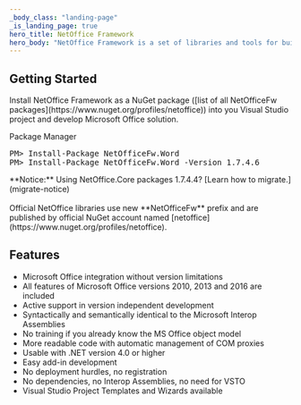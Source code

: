 ```yaml
---
_body_class: "landing-page"
_is_landing_page: true
hero_title: NetOffice Framework
hero_body: "NetOffice Framework is a set of libraries and tools for building addins, extending and automating Microsoft Office applications.<br><br>NetOffice supports extending and automating Microsoft Office applications: Excel, Word, Outlook, PowerPoint, Access, Project and Visio."
---
```


<div class="usa-grid-full usa-section">
  <div class="usa-width-one-half">
    

  <h2>Getting Started</h2>

  <p>Install NetOffice Framework as a NuGet package ([list of all NetOfficeFw packages](https://www.nuget.org/profiles/netoffice))
    into you Visual Studio project and develop Microsoft Office solution.</p>
    
  <div class="code-block">
    <div class="code-block-header">
      <span class="language">Package Manager</span>
    </div>
    <div class="code-block-body">
      <pre>PM> Install-Package NetOfficeFw.Word
PM> Install-Package NetOfficeFw.Word -Version 1.7.4.6</pre>
    </div>
  </div>

<div class="notice">
    **Notice:** Using NetOffice.Core packages 1.7.4.4?
    [Learn how to migrate.](migrate-notice)<br>
    <br>
    Official NetOffice libraries use new **NetOfficeFw** prefix and are published by official NuGet account named [netoffice](https://www.nuget.org/profiles/netoffice).
</div>
</div>

<div class="usa-width-one-half">


  <h2 id="features">Features</h2>
    <ul>
        <li>Microsoft Office integration without version limitations</li>
        <li>All features of Microsoft Office versions 2010, 2013 and 2016 are included</li>
        <li>Active support in version independent development</li>
        <li>Syntactically and semantically identical to the Microsoft Interop Assemblies</li>
        <li>No training if you already know the MS Office object model</li>
        <li>More readable code with automatic management of COM proxies</li>
        <li>Usable with .NET version 4.0 or higher</li>
        <li>Easy add-in development</li>
        <li>No deployment hurdles, no registration</li>
        <li>No dependencies, no Interop Assemblies, no need for VSTO</li>
        <li>Visual Studio Project Templates and Wizards available</li>
    </ul>
</div>
</div>
